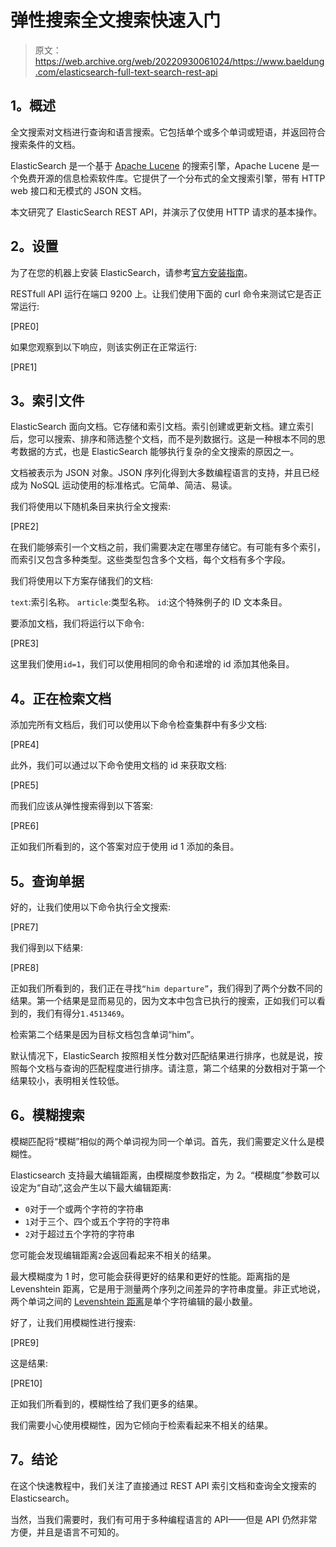 # 弹性搜索全文搜索快速入门

> 原文：<https://web.archive.org/web/20220930061024/https://www.baeldung.com/elasticsearch-full-text-search-rest-api>

## **1。概述**

全文搜索对文档进行查询和语言搜索。它包括单个或多个单词或短语，并返回符合搜索条件的文档。

ElasticSearch 是一个基于 [Apache Lucene](https://web.archive.org/web/20221012183903/https://lucene.apache.org/core/) 的搜索引擎，Apache Lucene 是一个免费开源的信息检索软件库。它提供了一个分布式的全文搜索引擎，带有 HTTP web 接口和无模式的 JSON 文档。

本文研究了 ElasticSearch REST API，并演示了仅使用 HTTP 请求的基本操作。

## **2。设置**

为了在您的机器上安装 ElasticSearch，请参考[官方安装指南](https://web.archive.org/web/20221012183903/https://www.elastic.co/guide/en/elasticsearch/reference/current/install-elasticsearch.html)。

RESTfull API 运行在端口 9200 上。让我们使用下面的 curl 命令来测试它是否正常运行:

[PRE0]

如果您观察到以下响应，则该实例正在正常运行:

[PRE1]

## **3。索引文件**

ElasticSearch 面向文档。它存储和索引文档。索引创建或更新文档。建立索引后，您可以搜索、排序和筛选整个文档，而不是列数据行。这是一种根本不同的思考数据的方式，也是 ElasticSearch 能够执行复杂的全文搜索的原因之一。

文档被表示为 JSON 对象。JSON 序列化得到大多数编程语言的支持，并且已经成为 NoSQL 运动使用的标准格式。它简单、简洁、易读。

我们将使用以下随机条目来执行全文搜索:

[PRE2]

在我们能够索引一个文档之前，我们需要决定在哪里存储它。有可能有多个索引，而索引又包含多种类型。这些类型包含多个文档，每个文档有多个字段。

我们将使用以下方案存储我们的文档:

`text`:索引名称。
`article`:类型名称。
`id`:这个特殊例子的 ID 文本条目。

要添加文档，我们将运行以下命令:

[PRE3]

这里我们使用`id=1`，我们可以使用相同的命令和递增的 id 添加其他条目。

## **4。正在检索文档**

添加完所有文档后，我们可以使用以下命令检查集群中有多少文档:

[PRE4]

此外，我们可以通过以下命令使用文档的 id 来获取文档:

[PRE5]

而我们应该从弹性搜索得到以下答案:

[PRE6]

正如我们所看到的，这个答案对应于使用 id 1 添加的条目。

## **5。查询单据**

好的，让我们使用以下命令执行全文搜索:

[PRE7]

我们得到以下结果:

[PRE8]

正如我们所看到的，我们正在寻找`“him departure”`，我们得到了两个分数不同的结果。第一个结果是显而易见的，因为文本中包含已执行的搜索，正如我们可以看到的，我们有得分`1.4513469`。

检索第二个结果是因为目标文档包含单词“him”。

默认情况下，ElasticSearch 按照相关性分数对匹配结果进行排序，也就是说，按照每个文档与查询的匹配程度进行排序。请注意，第二个结果的分数相对于第一个结果较小，表明相关性较低。

## **6。模糊搜索**

模糊匹配将“模糊”相似的两个单词视为同一个单词。首先，我们需要定义什么是模糊性。

Elasticsearch 支持最大编辑距离，由模糊度参数指定，为 2。“模糊度”参数可以设定为“自动”,这会产生以下最大编辑距离:

*   `0`对于一个或两个字符的字符串
*   `1`对于三个、四个或五个字符的字符串
*   `2`对于超过五个字符的字符串

您可能会发现编辑距离`2`会返回看起来不相关的结果。

最大模糊度为 1 时，您可能会获得更好的结果和更好的性能。距离指的是 Levenshtein 距离，它是用于测量两个序列之间差异的字符串度量。非正式地说，两个单词之间的 [Levenshtein 距离](https://web.archive.org/web/20221012183903/https://en.wikipedia.org/wiki/Levenshtein_distance)是单个字符编辑的最小数量。

好了，让我们用模糊性进行搜索:

[PRE9]

这是结果:

[PRE10]

正如我们所看到的，模糊性给了我们更多的结果。

我们需要小心使用模糊性，因为它倾向于检索看起来不相关的结果。

## **7。结论**

在这个快速教程中，我们关注了直接通过 REST API 索引文档和查询全文搜索的 Elasticsearch。

当然，当我们需要时，我们有可用于多种编程语言的 API——但是 API 仍然非常方便，并且是语言不可知的。